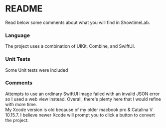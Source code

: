 # README #

Read below some comments about what you will find in ShowtimeLab.

### Language ###
The project uses a combination of UIKit, Combine, and SwiftUI.

### Unit Tests ###
Some Unit tests were included

### Comments ###
Attempts to use an ordinary SwiftUI Image failed with an invalid JSON error so I used a web view instead.
Overall, there's plenty here that I would refine with more time.  
My Xcode version is old because of my older macbook pro & Catalina V 10.15.7.
I believe newer Xcode will prompt you to click a button to convert the project.
